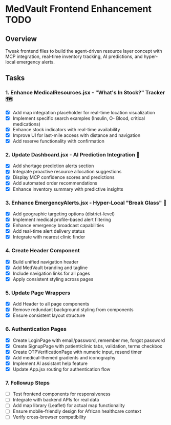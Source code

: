 # MedVault Frontend Enhancement TODO

## Overview
Tweak frontend files to build the agent-driven resource layer concept with MCP integration, real-time inventory tracking, AI predictions, and hyper-local emergency alerts.

## Tasks

### 1. Enhance MedicalResources.jsx - "What's In Stock?" Tracker 🗺️
- [x] Add map integration placeholder for real-time location visualization
- [x] Implement specific search examples (Insulin, O- Blood, critical medications)
- [x] Enhance stock indicators with real-time availability
- [x] Improve UI for last-mile access with distance and navigation
- [x] Add reserve functionality with confirmation

### 2. Update Dashboard.jsx - AI Prediction Integration 🧠
- [x] Add shortage prediction alerts section
- [x] Integrate proactive resource allocation suggestions
- [x] Display MCP confidence scores and predictions
- [x] Add automated order recommendations
- [x] Enhance inventory summary with predictive insights

### 3. Enhance EmergencyAlerts.jsx - Hyper-Local "Break Glass" 📢
- [x] Add geographic targeting options (district-level)
- [x] Implement medical profile-based alert filtering
- [x] Enhance emergency broadcast capabilities
- [x] Add real-time alert delivery status
- [x] Integrate with nearest clinic finder

### 4. Create Header Component
- [x] Build unified navigation header
- [x] Add MedVault branding and tagline
- [x] Include navigation links for all pages
- [x] Apply consistent styling across pages

### 5. Update Page Wrappers
- [x] Add Header to all page components
- [x] Remove redundant background styling from components
- [x] Ensure consistent layout structure

### 6. Authentication Pages
- [x] Create LoginPage with email/password, remember me, forgot password
- [x] Create SignupPage with patient/clinic tabs, validation, terms checkbox
- [x] Create OTPVerificationPage with numeric input, resend timer
- [x] Add medical-themed gradients and iconography
- [x] Implement AI assistant help feature
- [x] Update App.jsx routing for authentication flow

### 7. Followup Steps
- [ ] Test frontend components for responsiveness
- [ ] Integrate with backend APIs for real data
- [ ] Add map library (Leaflet) for actual map functionality
- [ ] Ensure mobile-friendly design for African healthcare context
- [ ] Verify cross-browser compatibility
